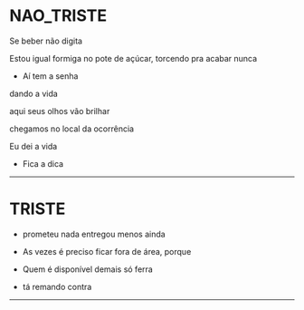 # NAO_TRISTE

Se beber não digita

Estou igual formiga no pote de açúcar, torcendo pra acabar nunca

- Aí tem a senha

dando a vida

aqui seus olhos vão brilhar

chegamos no local da ocorrência

Eu dei a vida

* Fica a dica


---

# TRISTE
* prometeu nada entregou menos ainda

* As vezes é preciso ficar fora de área, porque
* Quem é disponível demais só ferra
* tá remando contra

---


